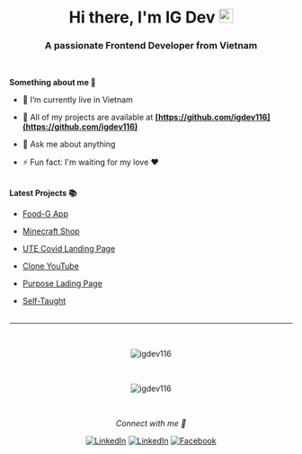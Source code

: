 <h1 align="center">Hi there, I'm IG Dev <a href="https://www.gautamkrishnar.com/"><img src="https://media.giphy.com/media/hvRJCLFzcasrR4ia7z/giphy.gif" width="25px"></a></h1>
<h3 align="center">A passionate Frontend Developer from Vietnam</h3>
<br />

**Something about me ️🎅**

- 🍔 I’m currently live in Vietnam

- 🍞 All of my projects are available at **[https://github.com/igdev116](https://github.com/igdev116)**

- 💬 Ask me about anything

- ⚡ Fun fact: I'm waiting for my love ❤
  <br />
  <br />

**Latest Projects 📚**

- [Food-G App](https://food-g-app.web.app)

- [Minecraft Shop](https://igdev116.github.io/minecraft-shop)

- [UTE Covid Landing Page](https://igdev116.github.io/ute-covid-landing-page)

- [Clone YouTube](https://igdev116.github.io/clone-youtube)

- [Purpose Lading Page](https://ig-purpose.web.app)

- [Self-Taught](https://igdev116.github.io/kt-sass)
  <br />
  <br />

---

</p>
<br />

<p align="center"><img align="center" src="https://github-readme-stats.vercel.app/api?username=igdev116&show_icons=true&locale=en&title_color=1e88e5&&icon_color=ffb300&theme=react" alt="igdev116" /></p>
<br />

<p align="center"><img align="center" src="https://github-readme-stats.vercel.app/api/top-langs?username=igdev116&title_color=1e88e5&theme=react" alt="igdev116" /></p>
<br />

<p align="center"><i >Connect with me 🚀</i></p>
<p align="center">
  <a href="https://www.linkedin.com/in/hu%E1%BB%B3nh-minh-h%C6%B0ng-08ab9a1ba/" target="_blank"><img src="https://img.shields.io/badge/LinkedIn-%230077B5.svg?&style=flat-square&logo=linkedin&logoColor=white" alt="LinkedIn"></a>
  <a href="https://www.youtube.com/channel/UCtMA-IpVPoFIg1Psf5x1-fQ" target="_blank"><img src="https://img.shields.io/youtube/channel/views/UCtMA-IpVPoFIg1Psf5x1-fQ?color=FF514E&label=Youtube&logo=youtube&logoColor=FF514E&style=flat-square" alt="LinkedIn"></a>
  <a href="https://www.facebook.com/hung1162/" target="_blank"><img src="https://img.shields.io/badge/Facebook-%231877F2.svg?&style=flat-square&logo=facebook&logoColor=white" alt="Facebook"></a>
</p>
